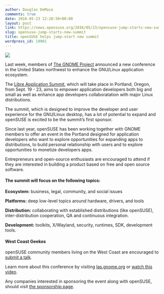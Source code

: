 ```yaml
---
author: Douglas DeMaio
comments: true
date: 2016-05-23 12:28:50+00:00
layout: post
link: https://news.opensuse.org/2016/05/23/opensuse-jump-starts-new-summit/
slug: opensuse-jump-starts-new-summit
title: openSUSE helps jump-start new summit
wordpress_id: 19901
---
```


![](https://www.gnome.org/wp-content/uploads/2016/05/Tilikum_Crossing_Jan_2015.jpg)

Last week, members of [The GNOME Project](https://www.gnome.org/) announced a new conference in the United States northwest to enhance the GNU/Linux application ecosystem.

The [Libre Application Summit](http://las.gnome.org/), which will take place in Portland, Oregon, from Sept. 19 - 23, aims to empower application developers both big and small as well as enhance app developers collaboratation with major Linux distributions.

The summit, which is designed to improve the developer and user experience for the GNU/Linux desktop, has a lot of potential to expand and openSUSE is excited to be the summit’s first sponsor.

Since last year, openSUSE has been working together with GNOME members to offer an event in the Portland designed for application developers who want to explore opportunities for expanding apps to distributions, to build personal relationship with users and to explore opportunities to monetize developers apps.

<!-- more -->Entrepreneurs and open-source enthusiasts are encouraged to attend if they are interested in building a product based on free and open source software.


#### The summit will focus on the following topics:


**Ecosystem:** business, legal, community, and social issues

**Platforms:** deep low-level topics around hardware, drivers, and tools

**Distribution:** collaborating with established distributions (like openSUSE), inter-distribution cooperation, QA and continuous integration.

**Development:** toolkits, X/Wayland, security, runtimes, SDK, development tools.


#### West Coast Geekos


openSUSE community members living on the West Coast are encouraged to [submit a talk](http://las.gnome.org/submit-your-talk/).

Learn more about this conference by visiting [las.gnome.org](http://las.gnome.org/) or [watch this video](https://youtu.be/oDkvBcNJaIg?t=32m23s).

Any companies interested in sponsoring the event along with openSUSE, should visit [the sponsorship page](http://las.gnome.org/sponsors/sponsorship-opportunities/).
